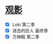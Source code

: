 # [观影](https://github.com/shyn/shyn.github.io/issues/5)

- [x] Loki 第二季
- [x] 进击的巨人 最终季
- [x] 万神殿 第二季